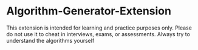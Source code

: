 # Algorithm-Generator-Extension

This extension is intended for learning and practice purposes only. Please do not use it to cheat in interviews, exams, or assessments. Always try to understand the algorithms yourself
